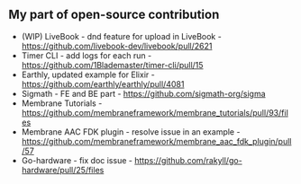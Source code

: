 ## My part of open-source contribution


- (WIP) LiveBook - dnd feature for upload in LiveBook - https://github.com/livebook-dev/livebook/pull/2621
- Timer CLI - add logs for each run - https://github.com/1Blademaster/timer-cli/pull/15
- Earthly, updated example for Elixir - https://github.com/earthly/earthly/pull/4081
- Sigmath - FE and BE part - https://github.com/sigmath-org/sigma
- Membrane Tutorials - https://github.com/membraneframework/membrane_tutorials/pull/93/files
- Membrane AAC FDK plugin - resolve issue in an example - https://github.com/membraneframework/membrane_aac_fdk_plugin/pull/57
- Go-hardware - fix doc issue - https://github.com/rakyll/go-hardware/pull/25/files
